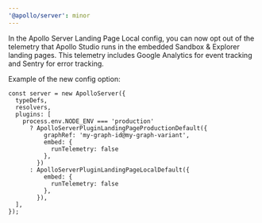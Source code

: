 ```yaml
---
'@apollo/server': minor
---
```


In the Apollo Server Landing Page Local config, you can now opt out of the telemetry that Apollo Studio runs in the
embedded Sandbox & Explorer landing pages. This telemetry includes Google Analytics for event tracking and
Sentry for error tracking.

Example of the new config option:

```
const server = new ApolloServer({
  typeDefs,
  resolvers,
  plugins: [
    process.env.NODE_ENV === 'production'
      ? ApolloServerPluginLandingPageProductionDefault({
          graphRef: 'my-graph-id@my-graph-variant',
          embed: {
            runTelemetry: false
          },
        })
      : ApolloServerPluginLandingPageLocalDefault({
          embed: {
            runTelemetry: false
          },
        }),
  ],
});
```
